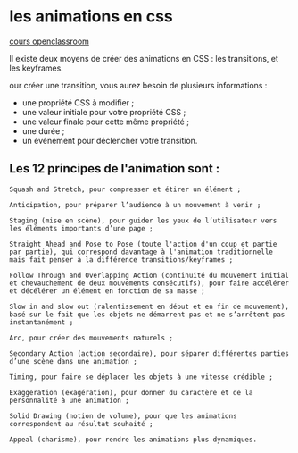 # les animations en css

[cours openclassroom](https://openclassrooms.com/fr/courses/5919246-creez-des-animations-css-modernes/6340913-creez-des-animations-simples-avec-les-transitions#/id/r-6401497)


Il existe deux moyens de créer des animations en CSS : les transitions, et les keyframes.

our créer une transition, vous aurez besoin de plusieurs informations :

- une propriété CSS à modifier ;
- une valeur initiale pour votre propriété CSS ;
- une valeur finale pour cette même propriété ;
- une durée ;
- un événement pour déclencher votre transition.



## Les 12 principes de l'animation sont :

    Squash and Stretch, pour compresser et étirer un élément ;

    Anticipation, pour préparer l’audience à un mouvement à venir ; 

    Staging (mise en scène), pour guider les yeux de l’utilisateur vers les éléments importants d’une page ;

    Straight Ahead and Pose to Pose (toute l'action d'un coup et partie par partie), qui correspond davantage à l'animation traditionnelle mais fait penser à la différence transitions/keyframes ; 

    Follow Through and Overlapping Action (continuité du mouvement initial et chevauchement de deux mouvements consécutifs), pour faire accélérer et décélérer un élément en fonction de sa masse ; 

    Slow in and slow out (ralentissement en début et en fin de mouvement), basé sur le fait que les objets ne démarrent pas et ne s’arrêtent pas instantanément ;

    Arc, pour créer des mouvements naturels ;

    Secondary Action (action secondaire), pour séparer différentes parties d’une scène dans une animation ;

    Timing, pour faire se déplacer les objets à une vitesse crédible ;

    Exaggeration (exagération), pour donner du caractère et de la personnalité à une animation ; 

    Solid Drawing (notion de volume), pour que les animations correspondent au résultat souhaité ;

    Appeal (charisme), pour rendre les animations plus dynamiques.